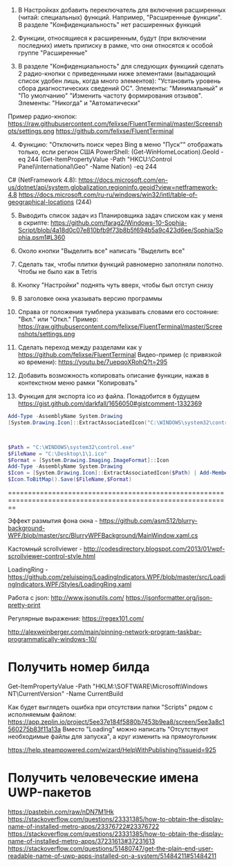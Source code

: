 1) В Настройках добавить переключатель для включения расширенных (читай: специальных) функций. Например, "Расширенные функции".
В разделе "Конфиденциальность" нет расширенных функций

2) Функции, относящиеся к расширенным, будут (при включении последних) иметь приписку в рамке, что они относятся к особой группе "Расширенные"

3) В разделе "Конфиденциальность" для следующих функциий сделать 2 радио-кнопки с приведенными ниже элементами (выпадающий список удобен лишь, когда много элементов):
"Установить уровень сбора диагностических сведений ОС". Элементы: "Минимальный" и "По умолчанию"
"Изменить частоту формирования отзывов". Элементы: "Никогда" и "Автоматически"

Пример радио-кнопок: https://raw.githubusercontent.com/felixse/FluentTerminal/master/Screenshots/settings.png
https://github.com/felixse/FluentTerminal

4) Функцию: "Отключить поиск через Bing в меню "Пуск"" отображать только, если регион США
PowerShell: (Get-WinHomeLocation).GeoId -eq 244
			(Get-ItemPropertyValue -Path "HKCU:\Control Panel\International\Geo" -Name Nation) -eq 244

C# (NetFramework 4.8): https://docs.microsoft.com/en-us/dotnet/api/system.globalization.regioninfo.geoid?view=netframework-4.8
					   https://docs.microsoft.com/ru-ru/windows/win32/intl/table-of-geographical-locations (244)

5) Выводить список задач из Планировщика задач списком как у меня в скрипте:
https://github.com/farag2/Windows-10-Sophia-Script/blob/4a18d0c07e810bfb9f73b8b5f694b5a9c423d6ee/Sophia/Sophia.psm1#L360

6) Около кнопки "Выделить все" написать "Выделить все"

7) Сделать так, чтобы плитки функций равномерно заполняли полотно. Чтобы не было как в Tetris

8) Кнопку "Настройки" поднять чуть вверх, чтобы был отступ снизу

9) В заголовке окна указывать версию программы

10) Справа от положения тумблера указывать словами его состояние: "Вкл." или "Откл."
Пример: https://raw.githubusercontent.com/felixse/FluentTerminal/master/Screenshots/settings.png

11) Сделать переход между разделами как у https://github.com/felixse/FluentTerminal
Видео-пример (с привязкой ко времени): https://youtu.be/7uepqoXRohQ?t=295

12) Добавить возможность копировать описание функции, нажав в контекстном меню рамки "Копировать"

13) Функция для экспорта ico из файла. Понадобится в будущем
https://gist.github.com/darkfall/1656050#gistcomment-1332369

```powershell
Add-Type -AssemblyName System.Drawing
[System.Drawing.Icon]::ExtractAssociatedIcon("C:\WINDOWS\system32\control.exe").ToBitmap().Save("C:\Desktop\1\1.ico")



$Path = "C:\WINDOWS\system32\control.exe"
$FileName = "C:\Desktop\1\1.ico"
$Format = [System.Drawing.Imaging.ImageFormat]::Icon
Add-Type -AssemblyName System.Drawing
$Icon = [System.Drawing.Icon]::ExtractAssociatedIcon($Path) | Add-Member -MemberType NoteProperty -Name FullName -Value $Path -PassThru
$Icon.ToBitMap().Save($FileName,$Format)
```

==============================================================================================================



Эффект размытия фона окна - https://github.com/asm512/blurry-background-WPF/blob/master/src/BlurryWPFBackground/MainWindow.xaml.cs

Кастомный scrollviewer - http://codesdirectory.blogspot.com/2013/01/wpf-scrollviewer-control-style.html

LoadingRing - https://github.com/zeluisping/LoadingIndicators.WPF/blob/master/src/LoadingIndicators.WPF/Styles/LoadingRing.xaml

Работа с json:
http://www.jsonutils.com/
https://jsonformatter.org/json-pretty-print

Регулярные выражения:
https://regex101.com/

http://alexweinberger.com/main/pinning-network-program-taskbar-programmatically-windows-10/

# Получить номер билда
[System.Environment]::OSVersion.Version.Build
Get-ItemPropertyValue -Path "HKLM:\SOFTWARE\Microsoft\Windows NT\CurrentVersion" -Name CurrentBuild

Как будет выглядеть ошибка при отсутствии папки "Scripts" рядом с исполняемым файлом: 
https://app.zeplin.io/project/5ee37e184f5880b7453b9ea8/screen/5ee3a8c1560275b83f11a13a
Вместо "Loading" можно написать "Отсутствуют необходимые файлы для запуска", а круг изменить на прямоугольник

https://help.steampowered.com/wizard/HelpWithPublishing?issueid=925

# Получить человеческие имена UWP-пакетов
https://pastebin.com/raw/nDN7M1Hk
https://stackoverflow.com/questions/23331385/how-to-obtain-the-display-name-of-installed-metro-apps/23376722#23376722
https://stackoverflow.com/questions/23331385/how-to-obtain-the-display-name-of-installed-metro-apps/37231613#37231613
https://stackoverflow.com/questions/51480747/get-the-plain-end-user-readable-name-of-uwp-apps-installed-on-a-system/51484211#51484211
